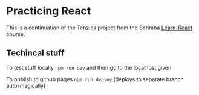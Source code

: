 # Practicing React
This is a continuation of the Tenzies project from the Scrimba [Learn-React](https://scrimba.com/learn/learnreact/tenzies-extra-credit-ideas-co82b48eab99c792f6b884857) course.

## Techincal stuff
To test stuff locally `npm run dev` and then go to the localhost given

To publish to github pages `npm run deploy` (deploys to separate branch auto-magically)
